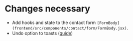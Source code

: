 # Changes necessary

* Add hooks and state to the contact form `[FormBody](frontend/src/components/contact/form/FormBody.jsx)`.
* Undo option to toasts ([guide](https://fkhadra.github.io/react-toastify/add-an-undo-action-to-a-toast))
